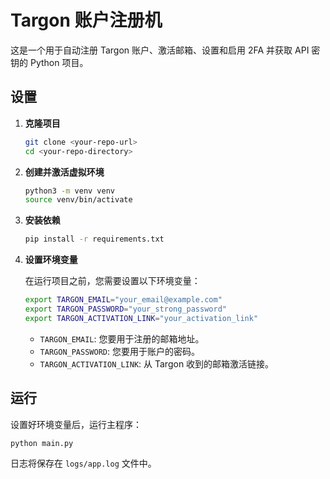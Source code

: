 # Targon 账户注册机

这是一个用于自动注册 Targon 账户、激活邮箱、设置和启用 2FA 并获取 API 密钥的 Python 项目。

## 设置

1.  **克隆项目**

    ```bash
    git clone <your-repo-url>
    cd <your-repo-directory>
    ```

2.  **创建并激活虚拟环境**

    ```bash
    python3 -m venv venv
    source venv/bin/activate
    ```

3.  **安装依赖**

    ```bash
    pip install -r requirements.txt
    ```

4.  **设置环境变量**

    在运行项目之前，您需要设置以下环境变量：

    ```bash
    export TARGON_EMAIL="your_email@example.com"
    export TARGON_PASSWORD="your_strong_password"
    export TARGON_ACTIVATION_LINK="your_activation_link"
    ```

    -   `TARGON_EMAIL`: 您要用于注册的邮箱地址。
    -   `TARGON_PASSWORD`: 您要用于账户的密码。
    -   `TARGON_ACTIVATION_LINK`: 从 Targon 收到的邮箱激活链接。

## 运行

设置好环境变量后，运行主程序：

```bash
python main.py
```

日志将保存在 `logs/app.log` 文件中。